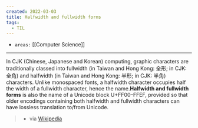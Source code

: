 ```yaml
---
created: 2022-03-03
title: Halfwidth and fullwidth forms
tags:
  - TIL
---
```


- `areas:` [[Computer Science]]

---

In CJK (Chinese, Japanese and Korean) computing, graphic characters are traditionally classed into fullwidth (in Taiwan and Hong Kong: 全形; in CJK: 全角) and halfwidth (in Taiwan and Hong Kong: 半形; in CJK: 半角) characters. Unlike monospaced fonts, a halfwidth character occupies half the width of a fullwidth character, hence the name.**Halfwidth and fullwidth forms** is also the name of a Unicode block U+FF00–FFEF, provided so that older encodings containing both halfwidth and fullwidth characters can have lossless translation to/from Unicode.

> - via [Wikipedia](https://en.wikipedia.org/wiki/Halfwidth%20and%20fullwidth%20forms)
